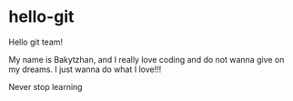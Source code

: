 # hello-git

Hello git team!

My name is Bakytzhan, and I really love coding and do not wanna give on my dreams. I just wanna do what I love!!!

Never stop learning
